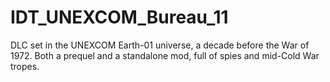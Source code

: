 # IDT_UNEXCOM_Bureau_11
 DLC set in the UNEXCOM Earth-01 universe, a decade before the War of 1972. Both a prequel and a standalone mod, full of spies and mid-Cold War tropes. 
